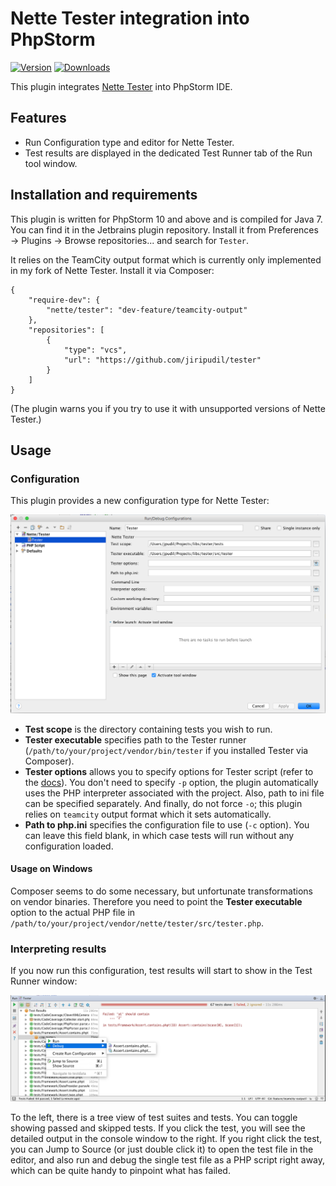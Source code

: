 # Nette Tester integration into PhpStorm

[![Version](http://phpstorm.espend.de/badge/8226/version)](https://plugins.jetbrains.com/plugin/8226)
[![Downloads](http://phpstorm.espend.de/badge/8226/downloads)](https://plugins.jetbrains.com/plugin/8226)

This plugin integrates [Nette Tester](https://tester.nette.org) into PhpStorm IDE.


## Features

- Run Configuration type and editor for Nette Tester.
- Test results are displayed in the dedicated Test Runner tab of the Run tool window.


## Installation and requirements

This plugin is written for PhpStorm 10 and above and is compiled for Java 7. You can find it in the Jetbrains plugin repository. Install it from Preferences → Plugins → Browse repositories... and search for `Tester`.

It relies on the TeamCity output format which is currently only implemented in my fork of Nette Tester. Install it via Composer:

```
{
    "require-dev": {
        "nette/tester": "dev-feature/teamcity-output"
    },
    "repositories": [
        {
            "type": "vcs",
            "url": "https://github.com/jiripudil/tester"
        }
    ]
}
```

(The plugin warns you if you try to use it with unsupported versions of Nette Tester.)


## Usage

### Configuration

This plugin provides a new configuration type for Nette Tester:

![Run configuration](doc/run_configuration.png)

- **Test scope** is the directory containing tests you wish to run.
- **Tester executable** specifies path to the Tester runner (`/path/to/your/project/vendor/bin/tester` if you installed Tester via Composer).
- **Tester options** allows you to specify options for Tester script (refer to the [docs](https://tester.nette.org/en/)). You don't need to specify `-p` option, the plugin automatically uses the PHP interpreter associated with the project. Also, path to ini file can be specified separately. And finally, do not force `-o`; this plugin relies on `teamcity` output format which it sets automatically.
- **Path to php.ini** specifies the configuration file to use (`-c` option). You can leave this field blank, in which case tests will run without any configuration loaded.


#### Usage on Windows

Composer seems to do some necessary, but unfortunate transformations on vendor binaries. Therefore you need to point the **Tester executable** option to the actual PHP file in `/path/to/your/project/vendor/nette/tester/src/tester.php`.


### Interpreting results

If you now run this configuration, test results will start to show in the Test Runner window:

![Test results](doc/test_results.png)

To the left, there is a tree view of test suites and tests. You can toggle showing passed and skipped tests. If you click the test, you will see the detailed output in the console window to the right. If you right click the test, you can Jump to Source (or just double click it) to open the test file in the editor, and also run and debug the single test file as a PHP script right away, which can be quite handy to pinpoint what has failed.
